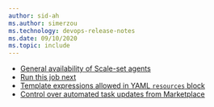 ```yaml
---
author: sid-ah
ms.author: simerzou
ms.technology: devops-release-notes
ms.date: 09/10/2020
ms.topic: include
---
```

    
- [General availability of Scale-set agents](#general-availability-of-scale-set-agents)
- [Run this job next](#run-this-job-next)
- [Template expressions allowed in YAML `resources` block](#template-expressions-allowed-in-yaml-resources-block)
- [Control over automated task updates from Marketplace](#control-over-automated-task-updates-from-marketplace)
    
